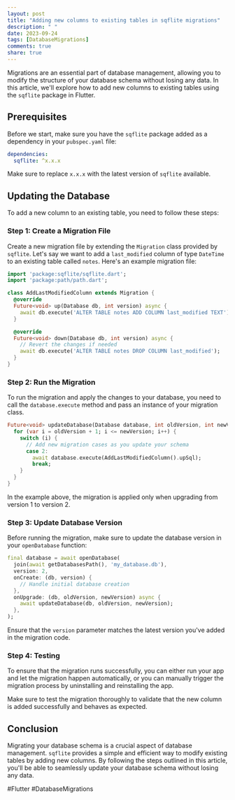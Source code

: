 ```yaml
---
layout: post
title: "Adding new columns to existing tables in sqflite migrations"
description: " "
date: 2023-09-24
tags: [DatabaseMigrations]
comments: true
share: true
---
```


Migrations are an essential part of database management, allowing you to modify the structure of your database schema without losing any data. In this article, we'll explore how to add new columns to existing tables using the `sqflite` package in Flutter.

## Prerequisites
Before we start, make sure you have the `sqflite` package added as a dependency in your `pubspec.yaml` file:

```yaml
dependencies:
  sqflite: ^x.x.x
```

Make sure to replace `x.x.x` with the latest version of `sqflite` available.

## Updating the Database
To add a new column to an existing table, you need to follow these steps:

### Step 1: Create a Migration File
Create a new migration file by extending the `Migration` class provided by `sqflite`. Let's say we want to add a `last_modified` column of type `DateTime` to an existing table called `notes`. Here's an example migration file:

```dart
import 'package:sqflite/sqflite.dart';
import 'package:path/path.dart';

class AddLastModifiedColumn extends Migration {
  @override
  Future<void> up(Database db, int version) async {
    await db.execute('ALTER TABLE notes ADD COLUMN last_modified TEXT');
  }

  @override
  Future<void> down(Database db, int version) async {
    // Revert the changes if needed
    await db.execute('ALTER TABLE notes DROP COLUMN last_modified');
  }
}
```

### Step 2: Run the Migration
To run the migration and apply the changes to your database, you need to call the `database.execute` method and pass an instance of your migration class.

```dart
Future<void> updateDatabase(Database database, int oldVersion, int newVersion) async {
  for (var i = oldVersion + 1; i <= newVersion; i++) {
    switch (i) {
      // Add new migration cases as you update your schema
      case 2:
        await database.execute(AddLastModifiedColumn().upSql);
        break;
    }
  }
}
```

In the example above, the migration is applied only when upgrading from version 1 to version 2.

### Step 3: Update Database Version
Before running the migration, make sure to update the database version in your `openDatabase` function:

```dart
final database = await openDatabase(
  join(await getDatabasesPath(), 'my_database.db'),
  version: 2,
  onCreate: (db, version) {
    // Handle initial database creation
  },
  onUpgrade: (db, oldVersion, newVersion) async {
    await updateDatabase(db, oldVersion, newVersion);
  },
);
```

Ensure that the `version` parameter matches the latest version you've added in the migration code.

### Step 4: Testing
To ensure that the migration runs successfully, you can either run your app and let the migration happen automatically, or you can manually trigger the migration process by uninstalling and reinstalling the app.

Make sure to test the migration thoroughly to validate that the new column is added successfully and behaves as expected.

## Conclusion
Migrating your database schema is a crucial aspect of database management. `sqflite` provides a simple and efficient way to modify existing tables by adding new columns. By following the steps outlined in this article, you'll be able to seamlessly update your database schema without losing any data.

#Flutter #DatabaseMigrations